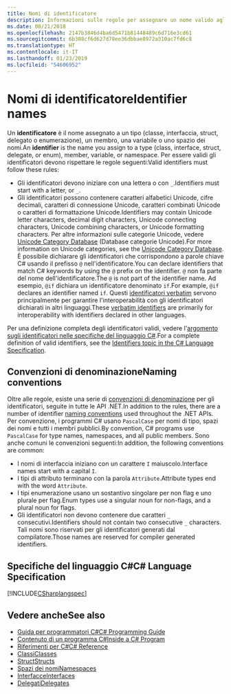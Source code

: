 ```yaml
---
title: Nomi di identificatore
description: Informazioni sulle regole per assegnare un nome valido agli identificatori nel linguaggio di programmazione C#.
ms.date: 08/21/2018
ms.openlocfilehash: 2147b3846d4ba6d5471b81448489c6d716e3cd61
ms.sourcegitcommit: 6b308cf6d627d78ee36dbbae8972a310ac7fd6c8
ms.translationtype: HT
ms.contentlocale: it-IT
ms.lasthandoff: 01/23/2019
ms.locfileid: "54606952"
---
```

# <a name="identifier-names"></a><span data-ttu-id="e92d4-103">Nomi di identificatore</span><span class="sxs-lookup"><span data-stu-id="e92d4-103">Identifier names</span></span>

<span data-ttu-id="e92d4-104">Un **identificatore** è il nome assegnato a un tipo (classe, interfaccia, struct, delegato o enumerazione), un membro, una variabile o uno spazio dei nomi.</span><span class="sxs-lookup"><span data-stu-id="e92d4-104">An **identifier** is the name you assign to a type (class, interface, struct, delegate, or enum), member, variable, or namespace.</span></span> <span data-ttu-id="e92d4-105">Per essere validi gli identificatori devono rispettare le regole seguenti:</span><span class="sxs-lookup"><span data-stu-id="e92d4-105">Valid identifiers must follow these rules:</span></span>

- <span data-ttu-id="e92d4-106">Gli identificatori devono iniziare con una lettera o con `_`.</span><span class="sxs-lookup"><span data-stu-id="e92d4-106">Identifiers must start with a letter, or `_`.</span></span>
- <span data-ttu-id="e92d4-107">Gli identificatori possono contenere caratteri alfabetici Unicode, cifre decimali, caratteri di connessione Unicode, caratteri combinati Unicode o caratteri di formattazione Unicode.</span><span class="sxs-lookup"><span data-stu-id="e92d4-107">Identifiers may contain Unicode letter characters, decimal digit characters, Unicode connecting characters, Unicode combining characters, or Unicode formatting characters.</span></span> <span data-ttu-id="e92d4-108">Per altre informazioni sulle categorie Unicode, vedere [Unicode Category Database](https://www.unicode.org/reports/tr44/) (Database categorie Unicode).</span><span class="sxs-lookup"><span data-stu-id="e92d4-108">For more information on Unicode categories, see the [Unicode Category Database](https://www.unicode.org/reports/tr44/).</span></span>
<span data-ttu-id="e92d4-109">È possibile dichiarare gli identificatori che corrispondono a parole chiave C# usando il prefisso `@` nell'identificatore.</span><span class="sxs-lookup"><span data-stu-id="e92d4-109">You can declare identifiers that match C# keywords by using the `@` prefix on the identifier.</span></span> <span data-ttu-id="e92d4-110">`@` non fa parte del nome dell'identificatore.</span><span class="sxs-lookup"><span data-stu-id="e92d4-110">The `@` is not part of the identifier name.</span></span> <span data-ttu-id="e92d4-111">Ad esempio, `@if` dichiara un identificatore denominato `if`.</span><span class="sxs-lookup"><span data-stu-id="e92d4-111">For example, `@if` declares an identifier named `if`.</span></span> <span data-ttu-id="e92d4-112">Questi [identificatori verbatim](../../language-reference/tokens/verbatim.md) servono principalmente per garantire l'interoperabilità con gli identificatori dichiarati in altri linguaggi.</span><span class="sxs-lookup"><span data-stu-id="e92d4-112">These [verbatim identifiers](../../language-reference/tokens/verbatim.md) are primarily for interoperability with identifiers declared in other languages.</span></span>

<span data-ttu-id="e92d4-113">Per una definizione completa degli identificatori validi, vedere l'[argomento sugli identificatori nelle specifiche del linguaggio C#](../../../../_csharplang/spec/lexical-structure.md#identifiers).</span><span class="sxs-lookup"><span data-stu-id="e92d4-113">For a complete definition of valid identifiers, see the [Identifiers topic in the C# Language Specification](../../../../_csharplang/spec/lexical-structure.md#identifiers).</span></span>

## <a name="naming-conventions"></a><span data-ttu-id="e92d4-114">Convenzioni di denominazione</span><span class="sxs-lookup"><span data-stu-id="e92d4-114">Naming conventions</span></span>

<span data-ttu-id="e92d4-115">Oltre alle regole, esiste una serie di [convenzioni di denominazione](../../../standard/design-guidelines/naming-guidelines.md) per gli identificatori, seguite in tutte le API .NET.</span><span class="sxs-lookup"><span data-stu-id="e92d4-115">In addition to the rules, there are a number of identifier [naming conventions](../../../standard/design-guidelines/naming-guidelines.md) used throughout the .NET APIs.</span></span> <span data-ttu-id="e92d4-116">Per convenzione, i programmi C# usano `PascalCase` per nomi di tipo, spazi dei nomi e tutti i membri pubblici.</span><span class="sxs-lookup"><span data-stu-id="e92d4-116">By convention, C# programs use `PascalCase` for type names, namespaces, and all public members.</span></span> <span data-ttu-id="e92d4-117">Sono anche comuni le convenzioni seguenti:</span><span class="sxs-lookup"><span data-stu-id="e92d4-117">In addition, the following conventions are common:</span></span>

- <span data-ttu-id="e92d4-118">I nomi di interfaccia iniziano con un carattere `I` maiuscolo.</span><span class="sxs-lookup"><span data-stu-id="e92d4-118">Interface names start with a capital `I`.</span></span>
- <span data-ttu-id="e92d4-119">I tipi di attributo terminano con la parola `Attribute`.</span><span class="sxs-lookup"><span data-stu-id="e92d4-119">Attribute types end with the word `Attribute`.</span></span>
- <span data-ttu-id="e92d4-120">I tipi enumerazione usano un sostantivo singolare per non flag e uno plurale per flag.</span><span class="sxs-lookup"><span data-stu-id="e92d4-120">Enum types use a singular noun for non-flags, and a plural noun for flags.</span></span>
- <span data-ttu-id="e92d4-121">Gli identificatori non devono contenere due caratteri `_` consecutivi.</span><span class="sxs-lookup"><span data-stu-id="e92d4-121">Identifiers should not contain two consecutive `_` characters.</span></span> <span data-ttu-id="e92d4-122">Tali nomi sono riservati per gli identificatori generati dal compilatore.</span><span class="sxs-lookup"><span data-stu-id="e92d4-122">Those names are reserved for compiler generated identifiers.</span></span>

## <a name="c-language-specification"></a><span data-ttu-id="e92d4-123">Specifiche del linguaggio C#</span><span class="sxs-lookup"><span data-stu-id="e92d4-123">C# Language Specification</span></span>

[!INCLUDE[CSharplangspec](~/includes/csharplangspec-md.md)]  
  
## <a name="see-also"></a><span data-ttu-id="e92d4-124">Vedere anche</span><span class="sxs-lookup"><span data-stu-id="e92d4-124">See also</span></span>

- [<span data-ttu-id="e92d4-125">Guida per programmatori C#</span><span class="sxs-lookup"><span data-stu-id="e92d4-125">C# Programming Guide</span></span>](../index.md)
- [<span data-ttu-id="e92d4-126">Contenuto di un programma C#</span><span class="sxs-lookup"><span data-stu-id="e92d4-126">Inside a C# Program</span></span>](../inside-a-program/index.md)
- [<span data-ttu-id="e92d4-127">Riferimenti per C#</span><span class="sxs-lookup"><span data-stu-id="e92d4-127">C# Reference</span></span>](../../language-reference/index.md)
- [<span data-ttu-id="e92d4-128">Classi</span><span class="sxs-lookup"><span data-stu-id="e92d4-128">Classes</span></span>](../classes-and-structs/classes.md)
- [<span data-ttu-id="e92d4-129">Struct</span><span class="sxs-lookup"><span data-stu-id="e92d4-129">Structs</span></span>](../classes-and-structs/structs.md)
- [<span data-ttu-id="e92d4-130">Spazi dei nomi</span><span class="sxs-lookup"><span data-stu-id="e92d4-130">Namespaces</span></span>](../namespaces/index.md)
- [<span data-ttu-id="e92d4-131">Interfacce</span><span class="sxs-lookup"><span data-stu-id="e92d4-131">Interfaces</span></span>](../interfaces/index.md)
- [<span data-ttu-id="e92d4-132">Delegati</span><span class="sxs-lookup"><span data-stu-id="e92d4-132">Delegates</span></span>](../delegates/index.md)
